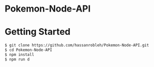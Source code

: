 # Pokemon-Node-API

# Getting Started

```bash
$ git clone https://github.com/hassanrobleh/Pokemon-Node-API.git
$ cd Pokemon-Node-API
$ npm install 
$ npm run d
